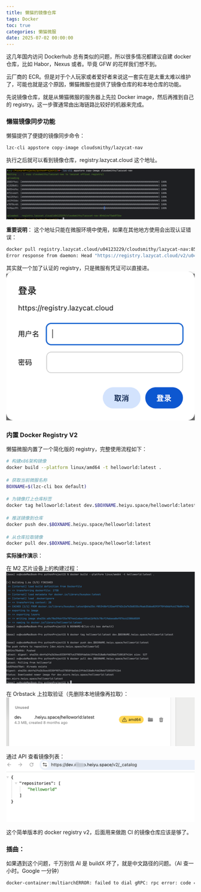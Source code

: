 ```yaml
---
title: 懒猫的镜像仓库
tags: Docker
toc: true
categories: 懒猫微服
date: 2025-07-02 00:00:00
---
```


这几年国内访问 Dockerhub 总有类似的问题，所以很多情况都建议自建 docker 仓库，比如 Habor，Nexus 或者。毕竟 GFW 的花样我们想不到。

云厂商的 ECR。但是对于个人玩家或者爱好者来说这一套实在是太重太难以维护了，可能也就是这个原因，懒猫微服也提供了镜像仓库的和本地仓库的功能。

先说镜像仓库，就是从懒猫微服的服务器上先拉 Docker image，然后再推到自己的 registry。这一步骤通常由出海链路比较好的机器来完成。

### 懒猫镜像同步功能

懒猫提供了便捷的镜像同步命令：

```bash
lzc-cli appstore copy-image cloudsmithy/lazycat-nav
```

执行之后就可以看到镜像仓库，registry.lazycat.cloud 这个地址。

<!-- more -->

![镜像同步界面截图](https://raw.githubusercontent.com/cloudsmithy/picgo-imh/master/image-20250606062550912.png)

**重要说明**：
这个地址只能在微服环境中使用，如果在其他地方使用会出现认证错误：

```bash
docker pull registry.lazycat.cloud/u04123229/cloudsmithy/lazycat-nav:854b14e73ab0726e
Error response from daemon: Head "https://registry.lazycat.cloud/v2/u04123229/cloudsmithy/lazycat-nav/manifests/854b14e73ab0726e": no basic auth credentials
```

其实就一个加了认证的 registry，只是微服有凭证可以直接进。
![认证错误截图](https://raw.githubusercontent.com/cloudsmithy/picgo-imh/master/image-20250606081108772.png)

### 内置 Docker Registry V2

懒猫微服内置了一个简化版的 registry，完整使用流程如下：

```bash
# 构建x86架构镜像
docker build --platform linux/amd64 -t helloworld:latest .

# 获取当前微服名称
BOXNAME=$(lzc-cli box default)

# 为镜像打上仓库标签
docker tag helloworld:latest dev.$BOXNAME.heiyu.space/helloworld:latest

# 推送镜像到仓库
docker push dev.$BOXNAME.heiyu.space/helloworld:latest

# 从仓库拉取镜像
docker pull dev.$BOXNAME.heiyu.space/helloworld:latest
```

**实际操作演示**：

在 M2 芯片设备上的构建过程：
![M2构建截图](https://raw.githubusercontent.com/cloudsmithy/picgo-imh/master/image-20250606065450474.png)

在 Orbstack 上拉取验证（先删除本地镜像再拉取）：
![镜像拉取验证](https://raw.githubusercontent.com/cloudsmithy/picgo-imh/master/image-20250606065226304.png)

通过 API 查看镜像列表：
![镜像列表API](https://raw.githubusercontent.com/cloudsmithy/picgo-imh/master/image-20250606075246823.png)

这个简单版本的 docker registry v2，后面用来做跑 CI 的镜像仓库应该是够了。

### 插曲：

如果遇到这个问题，千万别信 AI 是 buildX 坏了，就是中文路径的问题。（AI 查一小时。Google 一分钟）

```bash
docker-container:multiarchERROR: failed to dial gRPC: rpc error: code = Internal desc = rpc error: code= Internal desc =header key"x-docker-expose-session-sharedkey" contains value with non-printable ASCII characters
```

